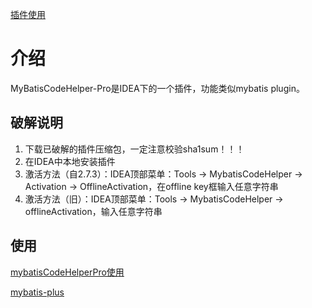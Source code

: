 [插件使用](https://zhile.io/2019/04/23/mybatis-code-helper-pro-crack.html)

# 介绍

MyBatisCodeHelper-Pro是IDEA下的一个插件，功能类似mybatis plugin。

## 破解说明

1. 下载已破解的插件压缩包，一定注意校验sha1sum！！！
2. 在IDEA中本地安装插件
3. 激活方法（自2.7.3）：IDEA顶部菜单：Tools -> MybatisCodeHelper -> Activation -> OfflineActivation，在offline key框输入任意字符串
4. 激活方法（旧）：IDEA顶部菜单：Tools -> MybatisCodeHelper -> offlineActivation，输入任意字符串

## 使用

[mybatisCodeHelperPro使用](https://ciweigg2.github.io/2018/10/20/mybatiscodehelperpro-shi-yong/)

[mybatis-plus](https://mp.baomidou.com/guide/mybatisx-idea-plugin.html#%E5%8A%9F%E8%83%BD)


